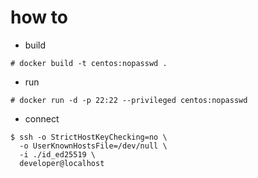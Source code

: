 # how to
- build
```
# docker build -t centos:nopasswd .
```

- run
```
# docker run -d -p 22:22 --privileged centos:nopasswd
```

- connect
```
$ ssh -o StrictHostKeyChecking=no \
  -o UserKnownHostsFile=/dev/null \
  -i ./id_ed25519 \
  developer@localhost
```
